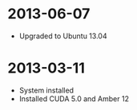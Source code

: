# 2013-06-07

 * Upgraded to Ubuntu 13.04

# 2013-03-11

 * System installed
 * Installed CUDA 5.0 and Amber 12

